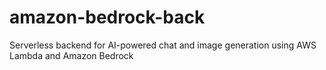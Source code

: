 # amazon-bedrock-back
Serverless backend for AI-powered chat and image generation using AWS Lambda and Amazon Bedrock
